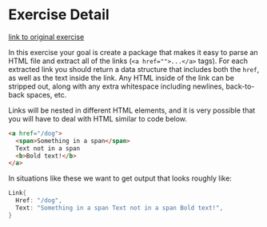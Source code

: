 Exercise Detail
==============
[link to original exercise](https://github.com/gophercises/link)


In this exercise your goal is create a package that makes it easy to parse an HTML file and extract all of the links (`<a href="">...</a>` tags). For each extracted link you should return a data structure that includes both the `href`, as well as the text inside the link. Any HTML inside of the link can be stripped out, along with any extra whitespace including newlines, back-to-back spaces, etc.

Links will be nested in different HTML elements, and it is very possible that you will have to deal with HTML similar to code below.

```html
<a href="/dog">
  <span>Something in a span</span>
  Text not in a span
  <b>Bold text!</b>
</a>
```

In situations like these we want to get output that looks roughly like:

```go
Link{
  Href: "/dog",
  Text: "Something in a span Text not in a span Bold text!",
}
```
